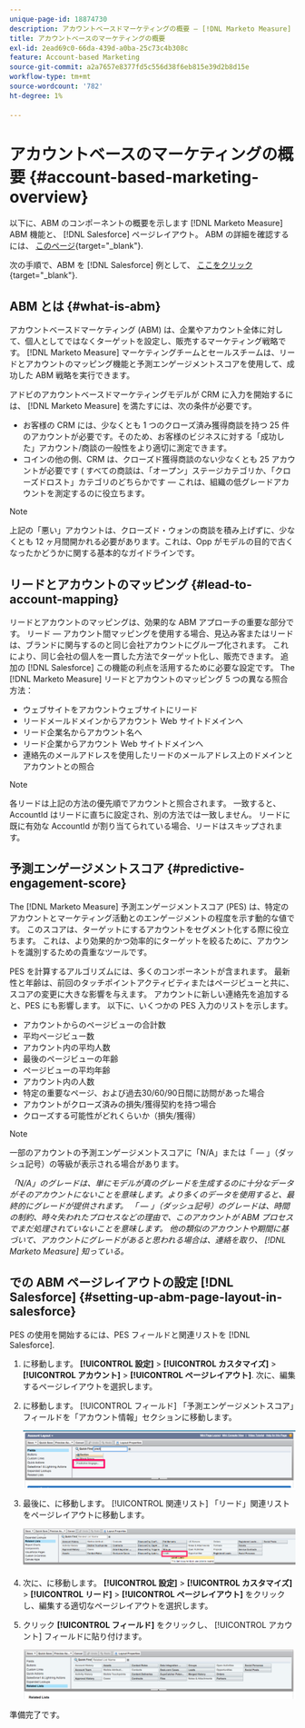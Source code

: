```yaml
---
unique-page-id: 18874730
description: アカウントベースドマーケティングの概要 — [!DNL Marketo Measure]  — 製品ドキュメント
title: アカウントベースのマーケティングの概要
exl-id: 2ead69c0-66da-439d-a0ba-25c73c4b308c
feature: Account-based Marketing
source-git-commit: a2a7657e8377fd5c556d38f6eb815e39d2b8d15e
workflow-type: tm+mt
source-wordcount: '782'
ht-degree: 1%

---
```


# アカウントベースのマーケティングの概要 {#account-based-marketing-overview}

以下に、ABM のコンポーネントの概要を示します [!DNL Marketo Measure] ABM 機能と、 [!DNL Salesforce] ページレイアウト。 ABM の詳細を確認するには、 [このページ](https://www.marketo.com/account-based-marketing/){target="_blank"}.

次の手順で、ABM を [!DNL Salesforce] 例として、 [ここをクリック](/help/advanced-marketo-measure-features/account-based-marketing/account-based-marketing-overview.md#setting-up-abm-page-layout-in-salesforce){target="_blank"}.

## ABM とは {#what-is-abm}

アカウントベースドマーケティング (ABM) は、企業やアカウント全体に対して、個人としてではなくターゲットを設定し、販売するマーケティング戦略です。 [!DNL Marketo Measure] マーケティングチームとセールスチームは、リードとアカウントのマッピング機能と予測エンゲージメントスコアを使用して、成功した ABM 戦略を実行できます。

アドビのアカウントベースドマーケティングモデルが CRM に入力を開始するには、 [!DNL Marketo Measure] を満たすには、次の条件が必要です。

* お客様の CRM には、少なくとも 1 つのクローズ済み獲得商談を持つ 25 件のアカウントが必要です。そのため、お客様のビジネスに対する「成功した」アカウント/商談の一般性をより適切に測定できます。
* コインの他の側、CRM は、クローズド獲得商談のない少なくとも 25 アカウントが必要です ( すべての商談は、「オープン」ステージカテゴリか、「クローズドロスト」カテゴリのどちらかです — これは、組織の低グレードアカウントを測定するのに役立ちます。

>[!NOTE]
>
>上記の「悪い」アカウントは、クローズド・ウォンの商談を積み上げずに、少なくとも 12 ヶ月間開かれる必要があります。これは、Opp がモデルの目的で古くなったかどうかに関する基本的なガイドラインです。

## リードとアカウントのマッピング {#lead-to-account-mapping}

リードとアカウントのマッピングは、効果的な ABM アプローチの重要な部分です。 リード — アカウント間マッピングを使用する場合、見込み客またはリードは、ブランドに関与するのと同じ会社アカウントにグループ化されます。 これにより、同じ会社の個人を一貫した方法でターゲット化し、販売できます。 追加の [!DNL Salesforce] この機能の利点を活用するために必要な設定です。 The [!DNL Marketo Measure] リードとアカウントのマッピング 5 つの異なる照合方法：

* ウェブサイトをアカウントウェブサイトにリード
* リードメールドメインからアカウント Web サイトドメインへ
* リード企業名からアカウント名へ
* リード企業からアカウント Web サイトドメインへ
* 連絡先のメールアドレスを使用したリードのメールアドレス上のドメインとアカウントとの照合

>[!NOTE]
>
>各リードは上記の方法の優先順でアカウントと照合されます。 一致すると、AccountId はリードに直ちに設定され、別の方法では一致しません。 リードに既に有効な AccountId が割り当てられている場合、リードはスキップされます。

## 予測エンゲージメントスコア {#predictive-engagement-score}

The [!DNL Marketo Measure] 予測エンゲージメントスコア (PES) は、特定のアカウントとマーケティング活動とのエンゲージメントの程度を示す動的な値です。 このスコアは、ターゲットにするアカウントをセグメント化する際に役立ちます。 これは、より効果的かつ効率的にターゲットを絞るために、アカウントを識別するための貴重なツールです。

PES を計算するアルゴリズムには、多くのコンポーネントが含まれます。 最新性と年齢は、前回のタッチポイントアクティビティまたはページビューと共に、スコアの変更に大きな影響を与えます。 アカウントに新しい連絡先を追加すると、PES にも影響します。 以下に、いくつかの PES 入力のリストを示します。

* アカウントからのページビューの合計数
* 平均ページビュー数
* アカウント内の平均人数
* 最後のページビューの年齢
* ページビューの平均年齢
* アカウント内の人数
* 特定の重要なページ、および過去30/60/90日間に訪問があった場合
* アカウントがクローズ済みの損失/獲得契約を持つ場合
* クローズする可能性がどれくらいか（損失/獲得）

>[!NOTE]
>
>一部のアカウントの予測エンゲージメントスコアに「N/A」または「 — 」（ダッシュ記号）の等級が表示される場合があります。

_「N/A」のグレードは、単にモデルが真のグレードを生成するのに十分なデータがそのアカウントにないことを意味します。より多くのデータを使用すると、最終的にグレードが提供されます。_
_「 — 」（ダッシュ記号）のグレードは、時間の制約、時々失われたプロセスなどの理由で、このアカウントが ABM プロセスでまだ処理されていないことを意味します。 他の類似のアカウントや期間に基づいて、アカウントにグレードがあると思われる場合は、連絡を取り、 [!DNL Marketo Measure] 知っている。_

## での ABM ページレイアウトの設定 [!DNL Salesforce] {#setting-up-abm-page-layout-in-salesforce}

PES の使用を開始するには、PES フィールドと関連リストを [!DNL Salesforce].

1. に移動します。 **[!UICONTROL 設定]** > **[!UICONTROL カスタマイズ]** > **[!UICONTROL アカウント]** > **[!UICONTROL ページレイアウト]**. 次に、編集するページレイアウトを選択します。
1. に移動します。 [!UICONTROL フィールド] 「予測エンゲージメントスコア」フィールドを「アカウント情報」セクションに移動します。

   ![](assets/1.png)

1. 最後に、に移動します。 [!UICONTROL 関連リスト] 「リード」関連リストをページレイアウトに移動します。

   ![](assets/2.png)

1. 次に、に移動します。 **[!UICONTROL 設定]** > **[!UICONTROL カスタマイズ]** > **[!UICONTROL リード]** > **[!UICONTROL ページレイアウト]** をクリックし、編集する適切なページレイアウトを選択します。
1. クリック **[!UICONTROL フィールド]** をクリックし、 [!UICONTROL アカウント] フィールドに貼り付けます。

   ![](assets/3.png)

準備完了です。

